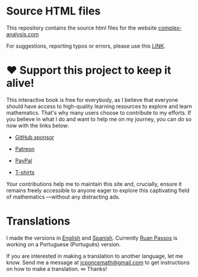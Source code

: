 # Source HTML files

This repository contains the source html files for the website [complex-analysis.com](https://complex-analysis.com) 

For suggestions, reporting typos or errors, please use this [LINK](https://github.com/complex-analysis/complex-analysis.github.io/issues).

# ❤️ Support this project to keep it alive!

This interactive book is free for everybody, as I believe that everyone should have access to high-quality learning resources to explore and learn mathematics. That's why many users choose to contribute to my efforts. If you believe in what I do and want to help me on my journey, you can do so now with the links below:

* [GitHub sponsor](https://github.com/sponsors/complex-analysis)

* [Patreon](https://www.patreon.com/jcponce)

* [PayPal](https://paypal.me/jcarlosponce/3)

* [T-shirts](https://jcponcemath.secure-decoration.com/shop/category/complex?c=4336971)

Your contributions help me to maintain this site and, crucially, ensure it remains freely accessible to anyone eager to explore this captivating field of mathematics —without any distracting ads.

# Translations

I made the versions in [English](https://complex-analysis.com) and [Spanish](https://complex-analysis.com/es.html). 
Currently [Ruan Passos](https://www.linkedin.com/in/ruan-passos-8177331a5/) is working on a Portuguese (Português) version.

If you are interested in making a translation to another language,
let me know. Send me a message at <a href="mailto:jcponcemath@gmail.com">jcponcemath@gmail.com</a> 
to get instructions on how to make a translation. ∞ Thanks!
